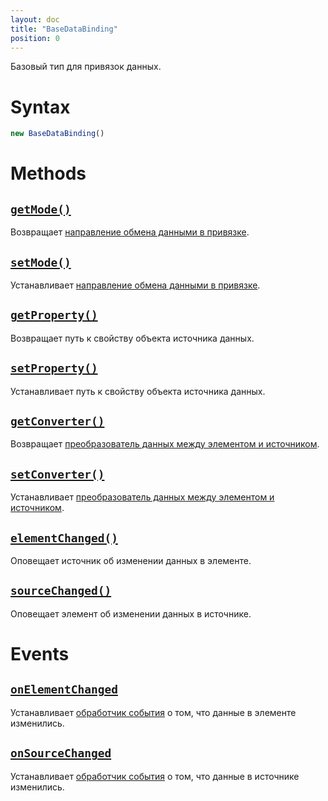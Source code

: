 ```yaml
---
layout: doc
title: "BaseDataBinding"
position: 0
---
```


Базовый тип для привязок данных.

# Syntax

```js
new BaseDataBinding()
```

# Methods

## [`getMode()`](BaseDataBinding.getMode/)

Возвращает [направление обмена данными в привязке](BindingMode/).

## [`setMode()`](BaseDataBinding.setMode/)

Устанавливает [направление обмена данными в привязке](BindingMode/).

## [`getProperty()`](BaseDataBinding.getProperty/)

Возвращает путь к свойству объекта источника данных.

## [`setProperty()`](BaseDataBinding.setProperty/)

Устанавливает путь к свойству объекта источника данных.

## [`getConverter()`](BaseDataBinding.getConverter/)

Возвращает [преобразователь данных между элементом и источником](BindingConverter/).

## [`setConverter()`](BaseDataBinding.setConverter/)

Устанавливает [преобразователь данных между элементом и источником](BindingConverter/).

## [`elementChanged()`](BaseDataBinding.elementChanged/)

Оповещает источник об изменении данных в элементе.

## [`sourceChanged()`](BaseDataBinding.sourceChanged/)

Оповещает элемент об изменении данных в источнике.

# Events

## [`onElementChanged`](BaseDataBinding.onElementChanged/)

Устанавливает [обработчик события](../../KeyConcepts/Script/) о том, что данные в элементе изменились.

## [`onSourceChanged`](BaseDataBinding.onSourceChanged/)

Устанавливает [обработчик события](../../KeyConcepts/Script/) о том, что данные в источнике изменились.

